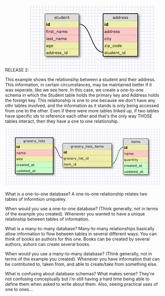 RELEASE 2:
<img src="imgs/one-to-one-schema.png">

This example shows the relationsihp between a student and their address.  This information, in certain circumstances, may be maintained better if it was seperate, like we see here.  In this case, we create a one-to-one schema in which the Student table holds the primary key and Address holds the foreign key.  This relaitonship is one to one because we don't have any othr tables involved, and the information as it stands is only being accessed from one to the other.  Even if there were more tables linked up, if two tables have specific ids to reference each other and that's the only way THOSE tables interact, then they have a one to one relationship.

<img src="imgs/many-to-many-schema.png">

What is a one-to-one database?
A one-to-one relationship relates two tables of informtion uniqueley.

When would you use a one-to-one database? (Think generally, not in terms of the example you created).
Whenever you wanted to have a unique relatinship between tables of information.

What is a many-to-many database?
Many-to-many relationships basically allow information to flow between tables in several different ways.  You can think of books an authors for this one.  Books can be created by several authors, auhors can create several books.

When would you use a many-to-many database? (Think generally, not in terms of the example you created).
Whenever you have information that can be contributed to, taken from, and able to create/take from something else.

What is confusing about database schemas? What makes sense?
They're not confusing conceptually but i'm still having a hard time being able to define them when asked to write about them.  Also, seeing practical uses of one to ones...